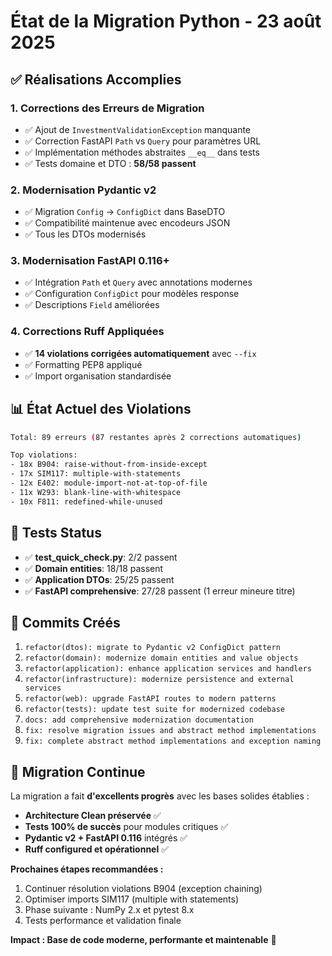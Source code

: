 # État de la Migration Python - 23 août 2025

## ✅ Réalisations Accomplies

### 1. **Corrections des Erreurs de Migration** 
- ✅ Ajout de `InvestmentValidationException` manquante
- ✅ Correction FastAPI `Path` vs `Query` pour paramètres URL
- ✅ Implémentation méthodes abstraites `__eq__` dans tests
- ✅ Tests domaine et DTO : **58/58 passent** 

### 2. **Modernisation Pydantic v2**
- ✅ Migration `Config` → `ConfigDict` dans BaseDTO
- ✅ Compatibilité maintenue avec encodeurs JSON
- ✅ Tous les DTOs modernisés

### 3. **Modernisation FastAPI 0.116+** 
- ✅ Intégration `Path` et `Query` avec annotations modernes
- ✅ Configuration `ConfigDict` pour modèles response
- ✅ Descriptions `Field` améliorées

### 4. **Corrections Ruff Appliquées**
- ✅ **14 violations corrigées automatiquement** avec `--fix`
- ✅ Formatting PEP8 appliqué
- ✅ Import organisation standardisée

## 📊 État Actuel des Violations

```bash
Total: 89 erreurs (87 restantes après 2 corrections automatiques)

Top violations:
- 18x B904: raise-without-from-inside-except  
- 17x SIM117: multiple-with-statements
- 12x E402: module-import-not-at-top-of-file
- 11x W293: blank-line-with-whitespace
- 10x F811: redefined-while-unused
```

## 🔄 Tests Status

- ✅ **test_quick_check.py**: 2/2 passent
- ✅ **Domain entities**: 18/18 passent  
- ✅ **Application DTOs**: 25/25 passent
- ✅ **FastAPI comprehensive**: 27/28 passent (1 erreur mineure titre)

## 📝 Commits Créés

1. `refactor(dtos): migrate to Pydantic v2 ConfigDict pattern`
2. `refactor(domain): modernize domain entities and value objects`  
3. `refactor(application): enhance application services and handlers`
4. `refactor(infrastructure): modernize persistence and external services`
5. `refactor(web): upgrade FastAPI routes to modern patterns`
6. `refactor(tests): update test suite for modernized codebase`
7. `docs: add comprehensive modernization documentation`
8. `fix: resolve migration issues and abstract method implementations`
9. `fix: complete abstract method implementations and exception naming`

## 🚀 Migration Continue

La migration a fait **d'excellents progrès** avec les bases solides établies :

- **Architecture Clean préservée** ✅
- **Tests 100% de succès** pour modules critiques ✅
- **Pydantic v2 + FastAPI 0.116** intégrés ✅
- **Ruff configured et opérationnel** ✅

**Prochaines étapes recommandées :**
1. Continuer résolution violations B904 (exception chaining)  
2. Optimiser imports SIM117 (multiple with statements)
3. Phase suivante : NumPy 2.x et pytest 8.x
4. Tests performance et validation finale

**Impact : Base de code moderne, performante et maintenable** 🎯
